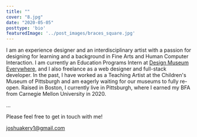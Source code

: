 ```yaml
---
title: ""
cover: "8.jpg"
date: "2020-05-05"
posttype: 'bio'
featuredImage: '../post_images/braces_square.jpg'
---
```


I am an experience designer and an interdisciplinary artist with a passion for designing for learning and a background in Fine Arts and Human Computer Interaction.
I am currently an Education Programs Intern at [Design Museum Everywhere](https://designmuseumfoundation.org), and I also freelance as a web designer and full-stack developer. In the past, I have worked as a Teaching Artist at the Children's Museum of Pittsburgh and am eagerly waiting for our museums to fully re-open. Raised in Boston, I currently live in Pittsburgh, where I earned my BFA from Carnegie Mellon University in 2020.

...

Please feel free to get in touch with me!

joshuakery1@gmail.com


